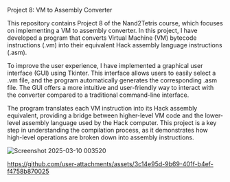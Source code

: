Project 8: VM to Assembly Converter

This repository contains Project 8 of the Nand2Tetris course, which focuses on implementing a VM to assembly converter. In this project, I have developed a program that converts Virtual Machine (VM) bytecode instructions (.vm) into their equivalent Hack assembly language instructions (.asm).

To improve the user experience, I have implemented a graphical user interface (GUI) using Tkinter. This interface allows users to easily select a .vm file, and the program automatically generates the corresponding .asm file. The GUI offers a more intuitive and user-friendly way to interact with the converter compared to a traditional command-line interface.

The program translates each VM instruction into its Hack assembly equivalent, providing a bridge between higher-level VM code and the lower-level assembly language used by the Hack computer. This project is a key step in understanding the compilation process, as it demonstrates how high-level operations are broken down into assembly instructions.


![Screenshot 2025-03-10 003520](https://github.com/user-attachments/assets/51968567-8116-4266-94a0-5bee9668222a)


https://github.com/user-attachments/assets/3c14e95d-9b69-401f-b4ef-f4758b870025

